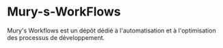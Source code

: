 # Mury-s-WorkFlows
Mury's Workflows est un dépôt dédié à l'automatisation et à l'optimisation des processus de développement.
